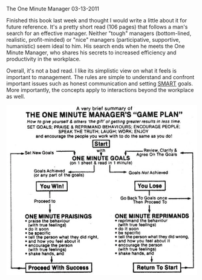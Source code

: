 The One Minute Manager
03-13-2011

Finished this book last week and thought I would write a little about it for future reference. It's a pretty short read (106 pages) that follows a man's search for an effective manager. Neither "tough" managers (bottom-lined, realistic, profit-minded) or "nice" managers (participative, supportive, humanistic) seem ideal to him. His search ends when he meets the One Minute Manager, who shares his secrets to increased efficiency and productivity in the workplace.

Overall, it's not a bad read. I like its simplistic view on what it feels is important to management. The rules are simple to understand and confront important issues such as honest communication and setting [SMART](http://en.wikipedia.org/wiki/SMART_criteria) goals. More importantly, the concepts apply to interactions beyond the workplace as well.

<img src="/static/one_minute.jpg" />

